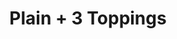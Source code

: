 ---
title: "Plain + 3 Toppings"
description: ""
price_s: "12½"
price_m: "18"
price_l: "22"
price_xl: "26"
weight: "4"
---